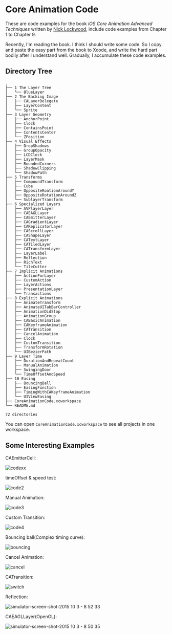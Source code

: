 # Core Animation Code

These are code examples for the book _iOS Core Animation Advanced Techniques_ written by [Nick Lockwood](https://github.com/nicklockwood), include code examples from Chapter 1 to Chapter 9. 

Recently, I'm reading the book. I think I should write some code. So I copy and paste the easy part from the book to Xcode, and write the hard part bodily after I understand well. Gradually, I accumulate these code examples.

## Directory Tree 

```
.
├── 1 The Layer Tree
│   └── BlueLayer
├── 2 The Backing Image
│   ├── CALayerDelegate
│   ├── LayerContent
│   └── Sprite
├── 3 Layer Geometry
│   ├── AnchorPoint
│   ├── Clock
│   ├── ContainsPoint
│   ├── ContentsCenter
│   └── ZPosition
├── 4 Visual Effects
│   ├── DropShadows
│   ├── GroupOpacity
│   ├── LCDClock
│   ├── LayerMask
│   ├── RoundedCorners
│   ├── ShadowClipping
│   └── ShadowPath
├── 5 Transforms
│   ├── CompoundTransform
│   ├── Cube
│   ├── OppositeRoationAroundY
│   ├── OppositeRotationAroundZ
│   └── SublayerTransform
├── 6 Specialized Layers
│   ├── AVPlayerLayer
│   ├── CAEAGLLayer
│   ├── CAEmitterLayer
│   ├── CAGradientLayer
│   ├── CAReplicatorLayer
│   ├── CAScrollLayer
│   ├── CAShapeLayer
│   ├── CATextLayer
│   ├── CATiledLayer
│   ├── CATransformLayer
│   ├── LayerLabel
│   ├── Reflection
│   ├── RichText
│   └── TileCutter
├── 7 Implicit Animations
│   ├── ActionForLayer
│   ├── CustomAction
│   ├── LayerActions
│   ├── PresentationLayer
│   └── Transactions
├── 8 Explicit Animations
│   ├── AnimateTransform
│   ├── AnimateUITabBarController
│   ├── AnimationDidStop
│   ├── AnimationGroup
│   ├── CABasicAnimation
│   ├── CAKeyframeAnimation
│   ├── CATransition
│   ├── CancelAnimation
│   ├── Clock
│   ├── CustomTransition
│   ├── TransformRotation
│   └── UIBezierPath
├── 9 Layer Time
│   ├── DurationAndRepeatCount
│   ├── ManualAnimation
│   ├── SwingingDoor
│   └── TimeOffsetAndSpeed
├── 10 Easing
│   ├── BouncingBall
│   ├── EasingFunction
│   ├── TimingWithCAKeyframeAnimation
│   └── UIViewEasing
├── CoreAnimationCode.xcworkspace
└── README.md

72 directories
```

You can open `CoreAnimationCode.xcworkspace` to see all projects in one workspace.

## Some Interesting Examples

CAEmitterCell:

![codexx](https://cloud.githubusercontent.com/assets/5022872/10262422/051ddb80-69f9-11e5-80d1-f0b61df6f072.gif)


timeOffset & speed test:

![code2](https://cloud.githubusercontent.com/assets/5022872/10262407/5d5a9fdc-69f8-11e5-8161-0d4b8b9ec4eb.gif)


Manual Animation:

![code3](https://cloud.githubusercontent.com/assets/5022872/10262408/68b2759e-69f8-11e5-8760-1f9f4ce1482f.gif)


Custom Transition:

![code4](https://cloud.githubusercontent.com/assets/5022872/10262410/7ab6030a-69f8-11e5-8395-0dadc09c46dd.gif)

Bouncing ball(Complex timing curve):

![bouncing](https://cloud.githubusercontent.com/assets/5022872/10268622/d65765ac-6af0-11e5-9da5-e7e0dbe1f9ee.gif)

Cancel Animation:

![cancel](https://cloud.githubusercontent.com/assets/5022872/10263022/6f77f354-6a11-11e5-83e9-8dd4fbe88ab5.gif)


CATransition:

![switch](https://cloud.githubusercontent.com/assets/5022872/10263030/98b0c642-6a11-11e5-9773-c58962e14485.gif)


Reflection:

![simulator-screen-shot-2015 10 3 - 8 52 33](https://cloud.githubusercontent.com/assets/5022872/10263042/d2d6c092-6a11-11e5-981c-3ae97b1fc3ea.jpg)


CAEAGLLayer(OpenGL):

![simulator-screen-shot-2015 10 3 - 8 50 35](https://cloud.githubusercontent.com/assets/5022872/10263047/e43eaf2a-6a11-11e5-8edf-05e2dec122ad.jpg)

